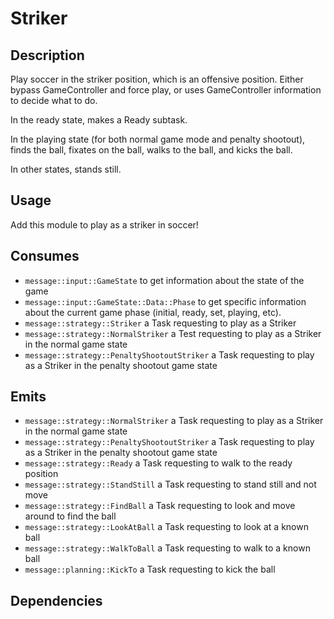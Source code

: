 # Striker

## Description

Play soccer in the striker position, which is an offensive position. Either bypass GameController and force play, or uses GameController information to decide what to do.

In the ready state, makes a Ready subtask.

In the playing state (for both normal game mode and penalty shootout), finds the ball, fixates on the ball, walks to the ball, and kicks the ball.

In other states, stands still.

## Usage

Add this module to play as a striker in soccer!

## Consumes

- `message::input::GameState` to get information about the state of the game
- `message::input::GameState::Data::Phase` to get specific information about the current game phase (initial, ready, set, playing, etc).
- `message::strategy::Striker` a Task requesting to play as a Striker
- `message::strategy::NormalStriker` a Test requesting to play as a Striker in the normal game state
- `message::strategy::PenaltyShootoutStriker` a Task requesting to play as a Striker in the penalty shootout game state

## Emits

- `message::strategy::NormalStriker` a Task requesting to play as a Striker in the normal game state
- `message::strategy::PenaltyShootoutStriker` a Task requesting to play as a Striker in the penalty shootout game state
- `message::strategy::Ready` a Task requesting to walk to the ready position
- `message::strategy::StandStill` a Task requesting to stand still and not move
- `message::strategy::FindBall` a Task requesting to look and move around to find the ball
- `message::strategy::LookAtBall` a Task requesting to look at a known ball
- `message::strategy::WalkToBall` a Task requesting to walk to a known ball
- `message::planning::KickTo` a Task requesting to kick the ball

## Dependencies

